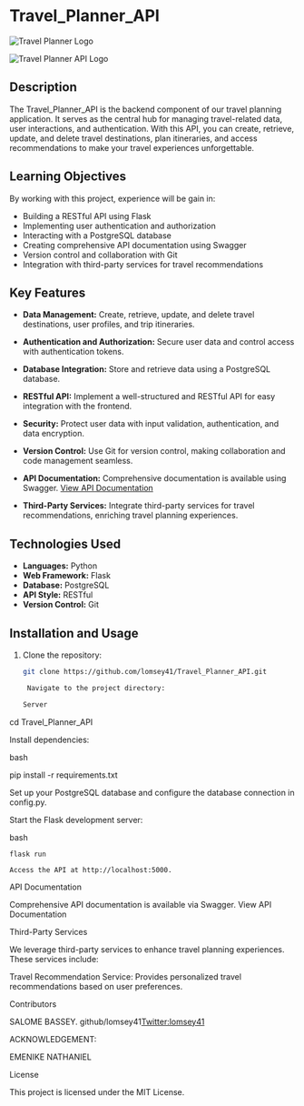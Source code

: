 # Travel_Planner_API

![Travel Planner Logo](https://i.imgur.com/uwH393u.png)

![Travel Planner API Logo](https://i.imgur.com/xebAEnb.png)

## Description

The Travel_Planner_API is the backend component of our travel planning application. It serves as the central hub for managing travel-related data, user interactions, and authentication. With this API, you can create, retrieve, update, and delete travel destinations, plan itineraries, and access recommendations to make your travel experiences unforgettable.

## Learning Objectives

By working with this project, experience will be gain in:


- Building a RESTful API using Flask
- Implementing user authentication and authorization
- Interacting with a PostgreSQL database
- Creating comprehensive API documentation using Swagger
- Version control and collaboration with Git
- Integration with third-party services for travel recommendations



## Key Features

- **Data Management:** Create, retrieve, update, and delete travel destinations, user profiles, and trip itineraries.

- **Authentication and Authorization:** Secure user data and control access with authentication tokens.

- **Database Integration:** Store and retrieve data using a PostgreSQL database.

- **RESTful API:** Implement a well-structured and RESTful API for easy integration with the frontend.

- **Security:** Protect user data with input validation, authentication, and data encryption.

- **Version Control:** Use Git for version control, making collaboration and code management seamless.

- **API Documentation:** Comprehensive documentation is available using Swagger. [View API Documentation]( https://swagger.io/docs/)

- **Third-Party Services:** Integrate third-party services for travel recommendations, enriching travel planning experiences.



## Technologies Used

- **Languages:** Python
- **Web Framework:** Flask
- **Database:** PostgreSQL
- **API Style:** RESTful
- **Version Control:** Git

## Installation and Usage

1. Clone the repository:

   ```bash
   git clone https://github.com/lomsey41/Travel_Planner_API.git

    Navigate to the project directory:

   Server

cd Travel_Planner_API



Install dependencies:

bash

pip install -r requirements.txt

Set up your PostgreSQL database and configure the database connection in config.py.

Start the Flask development server:

bash

    flask run

    Access the API at http://localhost:5000.




API Documentation

Comprehensive API documentation is available via Swagger. View API Documentation



Third-Party Services

We leverage third-party services to enhance travel planning experiences. These services include:

 Travel Recommendation Service: Provides personalized travel recommendations based on user preferences.



Contributors

SALOME BASSEY.
github/lomsey41<Twitter:lomsey41>

   

ACKNOWLEDGEMENT:  

EMENIKE NATHANIEL



License

This project is licensed under the MIT License.
